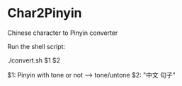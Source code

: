 Char2Pinyin
===========

Chinese character to Pinyin converter

Run the shell script:

./convert.sh $1 $2

$1: Pinyin with tone or not --> tone/untone
$2: "中文 句子"
